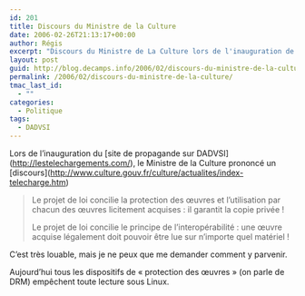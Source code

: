 ```yaml
---
id: 201
title: Discours du Ministre de la Culture
date: 2006-02-26T21:13:17+00:00
author: Régis
excerpt: "Discours du Ministre de La Culture lors de l'inauguration de lestelechargements.com"
layout: post
guid: http://blog.decamps.info/2006/02/discours-du-ministre-de-la-culture/
permalink: /2006/02/discours-du-ministre-de-la-culture/
tmac_last_id:
  - ""
categories:
  - Politique
tags:
  - DADVSI
---
```

Lors de l’inauguration du \[site de propagande sur DADVSI\](http://lestelechargements.com/), le Ministre de la Culture prononcé un \[discours\](http://www.culture.gouv.fr/culture/actualites/index-telecharge.htm)

> Le projet de loi concilie la protection des œuvres et l’utilisation par chacun des œuvres licitement acquises : il garantit la copie privée !
> 
> Le projet de loi concilie le principe de l’interopérabilité : une œuvre acquise légalement doit pouvoir être lue sur n’importe quel matériel !

C’est très louable, mais je ne peux que me demander comment y parvenir.

Aujourd’hui tous les dispositifs de « protection des œuvres » (on parle de DRM) empêchent toute lecture sous Linux.
